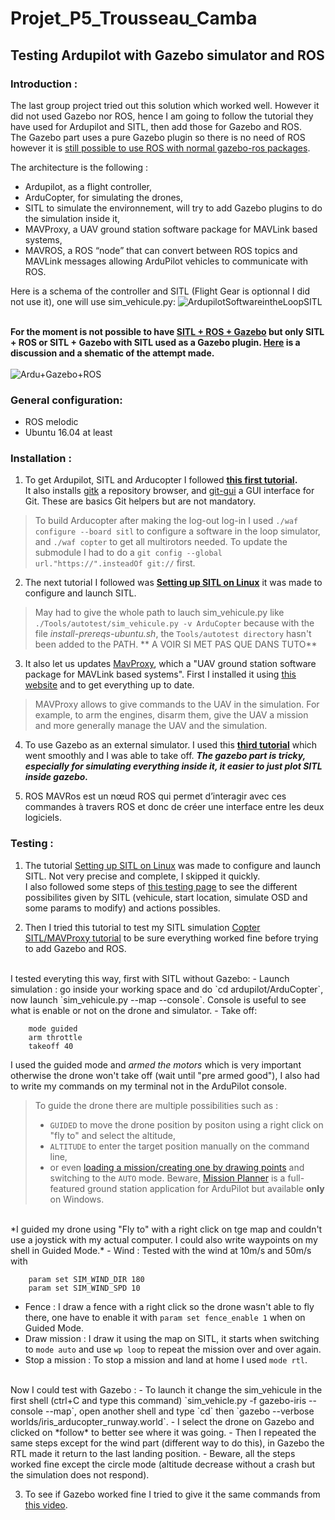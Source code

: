 # Projet_P5_Trousseau_Camba

## Testing Ardupilot with Gazebo simulator and ROS

### Introduction :
The last group project tried out this solution which worked well. However it did not used Gazebo nor ROS, hence I am going to follow the tutorial they have used for Ardupilot and SITL, then add those for Gazebo and ROS.  
The Gazebo part uses a pure Gazebo plugin so there is no need of ROS however it is [still possible to use ROS with normal gazebo-ros packages](https://ardupilot.org/dev/docs/using-gazebo-simulator-with-sitl.html#plugin-installation).


The architecture is the following : 
- Ardupilot, as a flight controller,
- ArduCopter, for simulating the drones,
- SITL to simulate the environnement, will try to add Gazebo plugins to do the simulation inside it,
- MAVProxy, a UAV ground station software package for MAVLink based systems,
- MAVROS, a ROS “node” that can convert between ROS topics and MAVLink messages allowing ArduPilot vehicles to communicate with ROS.  


Here is a schema of the controller and SITL (Flight Gear is optionnal I did not use it), one will use sim_vehicule.py: ![ArdupilotSoftwareintheLoopSITL](https://user-images.githubusercontent.com/76939787/109513125-1080c880-7aa5-11eb-8512-ee62ae74b854.jpeg)  
<br>

**For the moment is not possible to have [SITL + ROS + Gazebo](https://ardupilot.org/dev/docs/ros-gazebo.html) but only SITL + ROS or  SITL + Gazebo with SITL used as a Gazebo plugin. [Here](https://diydrones.com/profiles/blogs/705844-BlogPost-2151758) is a discussion and a shematic of the attempt made.**  
<br>
![Ardu+Gazebo+ROS](https://user-images.githubusercontent.com/76939787/109482113-e49e1c80-7a7d-11eb-8096-f7ee1d250e97.png)  



### General configuration:
- ROS melodic
- Ubuntu 16.04 at least


### Installation :
1. To get Ardupilot, SITL and Arducopter I followed **[this first tutorial](https://ardupilot.org/dev/docs/building-setup-linux.html#building-setup-linux).**\
It also installs [gitk](https://git-scm.com/docs/gitk/) a repository browser, and [git-gui](https://git-scm.com/docs/git-gui) a GUI interface for Git. These are basics Git helpers but are not mandatory.  
> To build Arducopter after making the log-out log-in I used `./waf configure --board sitl` to configure a software in the loop simulator, and `./waf copter` to get all multirotors needed.
> To update the submodule I had to do a `git config --global url."https://".insteadOf git://` first.

2. The next tutorial I followed was **[Setting up SITL on Linux](https://ardupilot.org/dev/docs/setting-up-sitl-on-linux.html#setting-up-sitl-on-linux)** it was made to configure and launch SITL.
> May had to give the whole path to lauch sim_vehicule.py like `./Tools/autotest/sim_vehicule.py -v ArduCopter` because with the file *install-prereqs-ubuntu.sh*, the `Tools/autotest directory` hasn't been added to the PATH.
** A VOIR SI MET PAS QUE DANS TUTO**

3. It also let us updates [MavProxy](https://ardupilot.org/mavproxy/index.html#home), which a "UAV ground station software package for MAVLink based systems". First I installed it using [this website](https://ardupilot.org/mavproxy/docs/getting_started/download_and_installation.html#linux) and to get everything up to date.
> MAVProxy allows to give commands to the UAV in the simulation. For example, to arm the engines, disarm them, give the UAV a mission and more generally manage the UAV and the simulation.

4. To use Gazebo as an external simulator. I used this **[third tutorial](https://ardupilot.org/dev/docs/using-gazebo-simulator-with-sitl.html)** which went smoothly and I was able to take off. **_The gazebo part is tricky, especially for simulating everything inside it, it easier to just plot SITL inside gazebo._**

5. ROS MAVRos est un nœud ROS qui permet d’interagir avec ces commandes à travers ROS et donc de créer une interface entre les deux logiciels.  

### Testing : 
1. The tutorial [Setting up SITL on Linux](https://ardupilot.org/dev/docs/setting-up-sitl-on-linux.html#setting-up-sitl-on-linux) was made to configure and launch SITL. Not very precise and complete, I skipped it quickly.  
I also followed some steps of [this testing page](https://ardupilot.org/dev/docs/using-sitl-for-ardupilot-testing.html#using-sitl-for-ardupilot-testing) to see the different possibilites given by SITL (vehicule, start location, simulate OSD and some params to modify) and actions possibles.

2. Then I tried this tutorial to test my SITL simulation [Copter SITL/MAVProxy tutorial](https://ardupilot.org/dev/docs/copter-sitl-mavproxy-tutorial.html) to be sure everything worked fine before trying to add Gazebo and ROS.  
<br>
I tested everyting this way, first with SITL without Gazebo:  
  - Launch simulation : go inside your working space and do `cd ardupilot/ArduCopter`, now launch `sim_vehicule.py --map --console`. Console is useful to see what is enable or not on the drone and simulator.  
  - Take off: 
    
        mode guided  
        arm throttle  
        takeoff 40
    
I used the guided mode and *armed the motors* which is very important otherwise the drone won't take off (wait until "pre armed good"), I also had to write my commands on my terminal not in the ArduPilot console.  
  > To guide the drone there are multiple possibilities such as :
  >    - `GUIDED` to move the drone position by positon using a right click on "fly to" and select the altitude,
  >    - `ALTITUDE` to enter the target position manually on the command line,
  >    - or even [loading a mission/creating one by drawing points](https://ardupilot.org/copter/docs/common-planning-a-mission-with-waypoints-and-events.html) and switching to the `AUTO` mode.
  > Beware, [Mission Planner](https://ardupilot.org/planner/index.html#home) is a full-featured ground station application for ArduPilot but available **only** on Windows.
<br>   
 *I guided my drone using "Fly to" with a right click on tge map and couldn't use a joystick with my actual computer. I could also write waypoints on my shell in Guided Mode.*
  - Wind : Tested with the wind at 10m/s and 50m/s with 
           
        param set SIM_WIND_DIR 180
        param set SIM_WIND_SPD 10
        
  - Fence : I draw a fence with a right click so the drone wasn't able to fly there, one have to enable it with `param set fence_enable 1` when on Guided Mode.
  - Draw mission : I draw it using the map on SITL, it starts when switching to `mode auto` and use `wp loop` to repeat the mission over and over again.
  - Stop a mission : To stop a mission and land at home I used `mode rtl`.  
<br>
Now I could test with Gazebo :
  - To launch it change the sim_vehicule in the first shell (ctrl+C and type this command) `sim_vehicle.py -f gazebo-iris --console --map`, open another shell and type `cd` then `gazebo --verbose worlds/iris_arducopter_runway.world`.
  - I select the drone on Gazebo and clicked on *follow* to better see where it was going.
  - Then I repeated the same steps except for the wind part (different way to do this), in Gazebo the RTL made it return to the last landing position.
  - Beware, all the steps worked fine except the circle mode (altitude decrease without a crash but the simulation does not respond).  

3. To see if Gazebo worked fine I tried to give it the same commands from [this video](https://youtu.be/n_M5Vs5FBGY).
